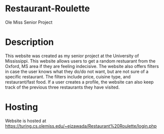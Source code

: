 # Restaurant-Roulette
Ole Miss Senior Project

# Description
This website was created as my senior project at the University of Mississippi. This website allows users to get a random restuarant from the Oxford, MS area if they are feeling indecisive. The website also offers filters in case the user knows what they do/do not want, but are not sure of a specific restaurant. The filters include price, cuisine type, and restaurant/fast food. If a user creates a profile, the website can also keep track of the previous three restaurants they have visited.

# Hosting
Website is hosted at https://turing.cs.olemiss.edu/~ejzawada/Restaurant%20Roulette/login.php


